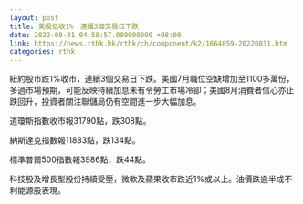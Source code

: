 ```yaml
---
layout: post
title: 美股低收1%　連續3個交易日下跌
date: 2022-08-31 04:59:57.000000000 +08:00
link: https://news.rthk.hk/rthk/ch/component/k2/1664859-20220831.htm
categories: rthk
---
```


紐約股市跌1%收市，連續3個交易日下跌。美國7月職位空缺增加至1100多萬份，多過市場預期，可能反映持續加息未有令勞工市場冷卻；美國8月消費者信心亦止跌回升，投資者關注聯儲局仍有空間進一步大幅加息。

道瓊斯指數收市報31790點，跌308點。

納斯達克指數報11883點，跌134點。

標準普爾500指數報3986點，跌44點。

科技股及增長型股份持續受壓，微軟及蘋果收市跌近1%或以上。油價跌逾半成不利能源股表現。
